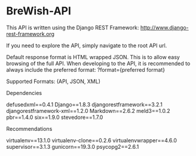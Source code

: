 # BreWish-API
This API is written using the Django REST Framework: http://www.django-rest-framework.org

If you need to explore the API, simply navigate to the root API url.

Default response format is HTML wrapped JSON. This is to allow easy browsing of the full API.
When developing to the API, it is recommended to always include the preferred format: <root API URL>?format={preferred format}

Supported Formats: (API, JSON, XML)

Dependencies

defusedxml==0.4.1
Django==1.8.3
djangorestframework==3.2.1
djangorestframework-xml==1.2.0
Markdown==2.6.2
meld3==1.0.2
pbr==1.4.0
six==1.9.0
stevedore==1.7.0

Recommendations

virtualenv==13.1.0
virtualenv-clone==0.2.6
virtualenvwrapper==4.6.0
supervisor==3.1.3
gunicorn==19.3.0
psycopg2==2.6.1
